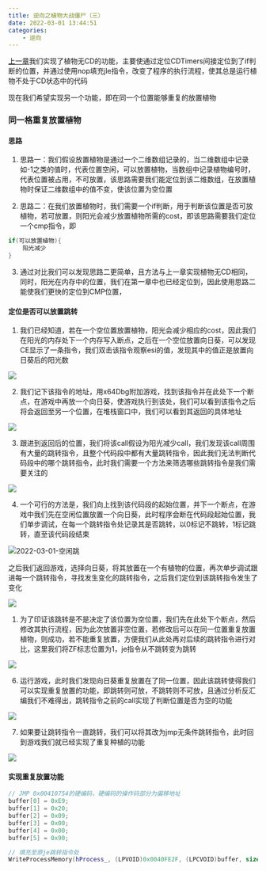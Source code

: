 ```yaml
---
title: 逆向之植物大战僵尸（三）
date: 2022-03-01 13:44:51
categories: 
    - 逆向
---
```


[上一章][1]我们实现了植物无CD的功能，主要使通过定位CDTimers间接定位到了if判断的位置，并通过使用nop填充jle指令，改变了程序的执行流程，使其总是运行植物不处于CD状态中的代码

现在我们希望实现另一个功能，即在同一个位置能够重复的放置植物

### 同一格重复放置植物

#### 思路
1. 思路一：我们假设放置植物是通过一个二维数组记录的，当二维数组中记录如-1之类的值时，代表位置空闲，可以放置植物，当数组中记录植物编号时，代表位置被占用，不可放置，该思路需要我们能定位到该二维数组，在放置植物时保证二维数组中的值不变，使该位置为空位置

2. 思路二：在我们放置植物时，我们需要一个if判断，用于判断该位置是否可放植物，若可放置，则阳光会减少放置植物所需的cost，即该思路需要我们定位一个cmp指令，即

<!-- more -->

~~~c++
if(可以放置植物){
    阳光减少
}
~~~


3. 通过对比我们可以发现思路二更简单，且方法与上一章实现植物无CD相同，同时，阳光在内存中的位置，我们在第一章中也已经定位到，因此使用思路二能使我们更快的定位到CMP位置，

#### 定位是否可以放置跳转
1. 我们已经知道，若在一个空位置放置植物，阳光会减少相应的cost，因此我们在阳光的内存处下一个内存写入断点，之后在一个空位放置向日葵，可以发现CE显示了一条指令，我们双击该指令观察esi的值，发现其中的值正是放置向日葵后的阳光数

![](https://cdn.jsdelivr.net/gh/colaxianyu/imgbed/img/2022-03-01-植物cost.png)

2. 我们记下该指令的地址，用x64Dbg附加游戏，找到该指令并在此处下一个断点，在游戏中再放一个向日葵，使游戏执行到该处，我们可以看到该指令之后将会返回至另一个位置，在堆栈窗口中，我们可以看到其返回的具体地址

![](https://cdn.jsdelivr.net/gh/colaxianyu/imgbed/img/2022-03-01-堆栈中.png)

3. 跟进到返回后的位置，我们将该call假设为阳光减少call，我们发现该call周围有大量的跳转指令，且整个代码段中都有大量跳转指令，因此我们无法判断代码段中的哪个跳转指令，此时我们需要一个方法来筛选哪些跳转指令是我们需要关注的

![](https://cdn.jsdelivr.net/gh/colaxianyu/imgbed/img/2022-03-01-阳光call.png)

4. 一个可行的方法是，我们向上找到该代码段的起始位置，并下一个断点，在游戏中我们先在空闲位置放置一个向日葵，此时程序会断在代码段起始位置，我们单步调试，在每一个跳转指令处记录其是否跳转，以0标记不跳转，1标记跳转，直至该代码段结束

![2022-03-01-空闲跳](https://cdn.jsdelivr.net/gh/colaxianyu/imgbed/img/2022-03-01-空闲跳.png)

之后我们返回游戏，选择向日葵，将其放置在一个有植物的位置，再次单步调试跟进每一个跳转指令，寻找发生变化的跳转指令，之后我们定位到该跳转指令发生了变化

![](https://cdn.jsdelivr.net/gh/colaxianyu/imgbed/img/2022-03-01-非空闲跳转.png)

1. 为了印证该跳转是不是决定了该位置为空位置，我们先在此处下个断点，然后修改其执行流程，因为此次放置非空位置，若修改后可以在同一位置重复放置植物，则成功，若不能重复放置，方便我们从此处再对后续的跳转指令进行对比，这里我们将ZF标志位置为1，je指令从不跳转变为跳转

![](https://cdn.jsdelivr.net/gh/colaxianyu/imgbed/img/2022-03-01-改ZF.png)

6. 运行游戏，此时我们发现向日葵重复放置在了同一位置，因此该跳转使得我们可以实现重复放置的功能，即跳转则可放，不跳转则不可放，且通过分析反汇编我们不难得出，跳转指令之前的call实现了判断位置是否为空的功能
   
![](https://cdn.jsdelivr.net/gh/colaxianyu/imgbed/img/2022-03-01-判空.png)

7. 如果要让跳转指令一直跳转，我们可以将其改为jmp无条件跳转指令，此时回到游戏我们就已经实现了重复种植的功能
   
![](https://cdn.jsdelivr.net/gh/colaxianyu/imgbed/img/2022-03-01-改为jmp.png)

#### 实现重复放置功能
~~~c++
// JMP 0x00410754的硬编码，硬编码的操作码部分为偏移地址
buffer[0] = 0xE9;
buffer[1] = 0x20;
buffer[2] = 0x09;
buffer[3] = 0x00;
buffer[4] = 0x00;
buffer[5] = 0x90;

// 填充至原je跳转指令处
WriteProcessMemory(hProcess_, (LPVOID)0x0040FE2F, (LPCVOID)buffer, sizeof(buffer), &pid_)
~~~

[1]: https://colaxianyu.github.io/2022/02/27/2022-2-27-%E9%80%86%E5%90%91%E4%B9%8B%E6%A4%8D%E7%89%A9%E5%A4%A7%E6%88%98%E5%83%B5%E5%B0%B8%EF%BC%88%E4%BA%8C%EF%BC%89